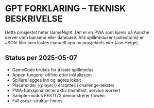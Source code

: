 # GPT FORKLARING – TEKNISK BESKRIVELSE

Dette prosjektet heter GameNight. Det er en PWA som kjører på Apache server uten backend eller database. Alle spillmoduser (collections) er JSON-filer som lastes manuelt opp av prosjektets eier (Jan Helge).

## Status per 2025-05-07
- GameCode brukes for å laste spillmodus
- Appen fungerer offline etter installasjon
- Spillere legges inn og lagres lokalt
- Placeholder {{player}} erstattes i challenge-tekster
- PWA-funksjonalitet er aktiv (manifest, service worker)
- Sample-modus FEST123 demonstrerer flowen
- Full `docs/`-struktur finnes
